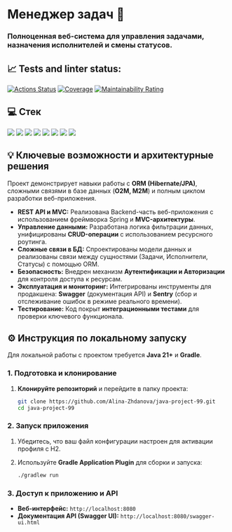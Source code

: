 # Менеджер задач 📝

### Полноценная веб-система для управления задачами, назначения исполнителей и смены статусов.

## 📈 Tests and linter status:
[![Actions Status](https://github.com/Alina-Zhdanova/java-project-99/actions/workflows/hexlet-check.yml/badge.svg)](https://github.com/Alina-Zhdanova/java-project-99/actions)
[![Coverage](https://sonarcloud.io/api/project_badges/measure?project=Alina-Zhdanova_java-project-99&metric=coverage)](https://sonarcloud.io/summary/new_code?id=Alina-Zhdanova_java-project-99)
[![Maintainability Rating](https://sonarcloud.io/api/project_badges/measure?project=Alina-Zhdanova_java-project-99&metric=sqale_rating)](https://sonarcloud.io/summary/new_code?id=Alina-Zhdanova_java-project-99)

## 💻 Стек

![](https://img.shields.io/badge/Java-007396?style=flat&logo=java&logoColor=white)
![](https://img.shields.io/badge/Spring_Boot-6DB33F?style=flat&logo=spring&logoColor=white)
![](https://img.shields.io/badge/Hibernate-59666C?style=flat&logo=hibernate&logoColor=white)
![](https://img.shields.io/badge/PostgreSQL-316192?style=flat&logo=postgresql&logoColor=white)
![](https://img.shields.io/badge/Swagger-85EA2D?style=flat&logo=swagger&logoColor=black)
![](https://img.shields.io/badge/Sentry-362D59?style=flat&logo=sentry&logoColor=white)
![](https://img.shields.io/badge/Gradle-02303A?style=flat&logo=gradle&logoColor=white)
![](https://img.shields.io/badge/REST_API-000000?style=flat&logo=jsonplaceholder&logoColor=white)

## 💡 Ключевые возможности и архитектурные решения

Проект демонстрирует навыки работы с **ORM (Hibernate/JPA)**, сложными связями в базе данных (**O2M, M2M**) и полным циклом разработки веб-приложения.

* **REST API и MVC:** Реализована Backend-часть веб-приложения с использованием фреймворка Spring и **MVC-архитектуры**.
* **Управление данными:** Разработана логика фильтрации данных, унифицированы **CRUD-операции** с использованием ресурсного роутинга.
* **Сложные связи в БД:** Спроектированы модели данных и реализованы связи между сущностями (Задачи, Исполнители, Статусы) с помощью ORM.
* **Безопасность:** Внедрен механизм **Аутентификации и Авторизации** для контроля доступа к ресурсам.
* **Эксплуатация и мониторинг:** Интегрированы инструменты для продакшена: **Swagger** (документация API) и **Sentry** (сбор и отслеживание ошибок в режиме реального времени).
* **Тестирование:** Код покрыт **интеграционными тестами** для проверки ключевого функционала.

## ⚙️ Инструкция по локальному запуску

Для локальной работы с проектом требуется **Java 21+** и **Gradle**.

### 1. Подготовка и клонирование

1.  **Клонируйте репозиторий** и перейдите в папку проекта:
   
    ```bash
    git clone https://github.com/Alina-Zhdanova/java-project-99.git
    cd java-project-99
    ```

### 2. Запуск приложения

1.  Убедитесь, что ваш файл конфигурации настроен для активации профиля с H2.
2.  Используйте **Gradle Application Plugin** для сборки и запуска:
   
    ```bash
    ./gradlew run
    ```

### 3. Доступ к приложению и API

* **Веб-интерфейс:** `http://localhost:8080`
* **Документация API (Swagger UI):** `http://localhost:8080/swagger-ui.html`
